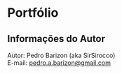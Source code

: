 # Portfólio

## Informações do Autor
Autor: Pedro Barizon (aka SirSirocco)\
E-mail: pedro.a.barizon@gmail.com
